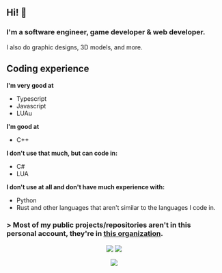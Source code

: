 ## Hi! 👋
### I'm a software engineer, game developer & web developer.
I also do graphic designs, 3D models, and more.

## Coding experience

**I'm very good at**
* Typescript
* Javascript
* LUAu

**I'm good at**
* C++

**I don't use that much, but can code in:**
* C#
* LUA

**I don't use at all and don't have much experience with:**
* Python
* Rust
and other languages that aren't similar to the languages I code in.

### > Most of my public projects/repositories aren't in this personal account, they're in [this organization](https://github.com/DinographicPixels).

<p align="center">
<img src="https://github-readme-stats.vercel.app/api?username=PakkoGraphic&count_private=true&show_icons=true&theme=tokyonight">

<img href="https://discord.com/users/387942462393417729" src="https://lanyard.cnrad.dev/api/387942462393417729">
</p>

<p align="center">
<img src="https://github-profile-trophy.vercel.app/?username=PakkoGraphic&theme=tokyonight">
</p>
